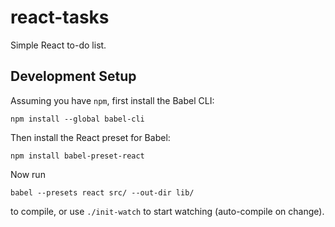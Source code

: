 # react-tasks

Simple React to-do list.

## Development Setup

Assuming you have `npm`, first install the Babel CLI:

```
npm install --global babel-cli
```

Then install the React preset for Babel:

```
npm install babel-preset-react
```

Now run

```
babel --presets react src/ --out-dir lib/
```

to compile, or use `./init-watch` to start watching (auto-compile on change).

